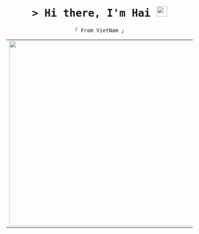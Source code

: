 <h1 align="center">
  <samp>&gt; Hi there, I'm Hai 
    <img src="https://media.giphy.com/media/hvRJCLFzcasrR4ia7z/giphy.gif" width="28">
  </samp>
</h1>
<p align="center"> 
  <samp>
  「 From VietNam 」
  </samp>
</p>
<table align="center" style="width:100%">
  <tr>
    <td>
      <img src="https://media.giphy.com/media/ny7UCd6JETnmE/source.gif?cid=ecf05e47g16ehvc32f9stbk4o6e054yvdd7sa5my19b7j7xe&rid=source.gif&ct=g" width="500">
    </td>
    <td>
      <img src="https://media.giphy.com/media/lCbSAbRrFEfkY/source.gif?cid=ecf05e47qr1u8isf4kf6rtt5mrtjsilsnzut30gqbdhqnli6&rid=source.gif&ct=g" width="500">
    </td>
  </tr>
</table>
